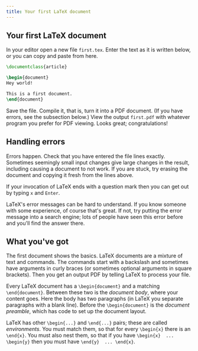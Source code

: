 ```yaml
---
title: Your first LaTeX document
---
```


## Your first LaTeX document

In your editor open a new file `first.tex`.
Enter the text as it is written below, or you can
copy and paste from here.
```latex
\documentclass{article}

\begin{document}
Hey world!

This is a first document.
\end{document}
```
Save the file.
Compile it, that is, turn it into a PDF document.
(If you have errors, see the subsection below.)
View the output `first.pdf` with
whatever program you prefer for PDF viewing.
Looks great; congratulations!



## Handling errors

Errors happen.
Check that you have entered the file lines exactly.
Sometimes seemingly small input changes give large changes in the
result, including causing a document to not work.
If you are stuck, try erasing the document and copying it fresh from the
lines above.

If your invocation of LaTeX ends with a question mark then you can get out by
typing `x` and `Enter`.

LaTeX's error messages can be hard to understand.
If you know someone with some experience, of course that's great.
If not, try putting the error message into a search engine; lots
of people have seen this error before and you'll find the answer there.




## What you've got

The first document shows the basics.
LaTeX documents are  a mixture of text and commands.
The commands start with a backslash
and sometimes have arguments in curly braces
(or sometimes optional arguments in square brackets).
Then you get an output PDF by telling LaTeX to process your file.

Every LaTeX document has a `\begin{document}` and a matching
`\end{document}`.
Between these two is the *document body*, where your content goes.
Here the body has two paragraphs (in LaTeX you separate paragraphs
with a blank line).
Before the `\begin{document}` is the *document preamble*,
which has code to set up the document layout.

LaTeX has other `\begin{...}` and `\end{...}` pairs; these are
called *environments*.
You must match them, so that for every `\begin{x}` there is an `\end{x}`.
You must also nest them, so that if you have
`\begin{x}  ... \begin{y}` then you must have
`\end{y}  ... \end{x}`.
